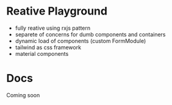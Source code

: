 # Reative Playground

- fully reative using rxjs pattern
- separete of concerns for dumb components and containers
- dynamic load of components (custom FormModule)
- tailwind as css framework
- material components

# Docs

Coming soon
